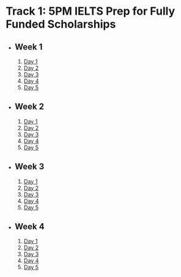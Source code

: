 # Track 1: 5PM IELTS Prep for Fully Funded Scholarships

- ## Week 1

   1. [Day 1](https://www.facebook.com/iCodeguru/videos/474202441902525)
   2. [Day 2](https://www.facebook.com/iCodeguru/videos/1465732910729388)
   3. [Day 3](https://www.facebook.com/iCodeguru/videos/1048787053475760)
   4. [Day 4](https://www.facebook.com/iCodeguru/videos/1903181803494830)
   5. [Day 5](https://www.facebook.com/iCodeguru/videos/404378055432663)

- ## Week 2

   1. [Day 1](https://www.facebook.com/iCodeguru/videos/406970515734695)
   2. [Day 2](https://www.facebook.com/iCodeguru/videos/369584576161801)
   3. [Day 3](https://www.facebook.com/iCodeguru/videos/1199536918023761)
   4. [Day 4](https://www.facebook.com/iCodeguru/videos/998226885332643)
   5. [Day 5]()

- ## Week 3

   1. [Day 1](https://www.facebook.com/iCodeguru/videos/463905549902335)
   2. [Day 2](https://www.facebook.com/iCodeguru/videos/980459980520267)
   3. [Day 3](https://www.facebook.com/iCodeguru/videos/861049385945229)
   4. [Day 4](https://www.facebook.com/watch/?v=1266277994256629)
   5. [Day 5](https://www.facebook.com/iCodeguru/videos/406518425775346)

- ## Week 4

   1. [Day 1](https://www.facebook.com/iCodeguru/videos/1024114239103080)
   2. [Day 2](https://www.facebook.com/iCodeguru/videos/1870101666809832)
   3. [Day 3](https://www.facebook.com/iCodeguru/videos/1006674747667990)
   4. [Day 4](https://www.facebook.com/iCodeguru/videos/543983868063276)
   5. [Day 5](https://www.facebook.com/iCodeguru/videos/2596064090580371)

<!-- - ## Week 5

   1. [Day 1](https://www.facebook.com/iCodeguru/videos/940248951448628)
   2. [Day 2]()
   3. [Day 3](https://www.facebook.com/iCodeguru/videos/518470997331793)
   4. [Day 4](https://www.facebook.com/iCodeguru/videos/1984801331982633)
   5. [Day 5](https://www.facebook.com/iCodeguru/videos/2460091451047954) -->

<!-- - ## Week 6

   1. [Day 1](https://www.facebook.com/iCodeguru/videos/1532740307321766)
   2. [Day 2]()
   3. [Day 3](https://www.facebook.com/iCodeguru/videos/569668928717399)
   4. [Day 4](https://www.facebook.com/iCodeguru/videos/386549197802625)
   5. [Day 5](https://www.facebook.com/iCodeguru/videos/536168112182100) -->

<!-- - ## Week 

   1. [Day 1]()
   2. [Day 2]()
   3. [Day 3]()
   4. [Day 4]()
   5. [Day 5]() -->